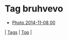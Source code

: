 <!--
title: Tag bruhvevo
date: 2020-06-28T15:26:58.309Z
tags:
-->
# Tag bruhvevo

 * [Photo 2014-11-08 00](102048263134.md)

| [Tags](tags.md) | [Top](index.md) |
